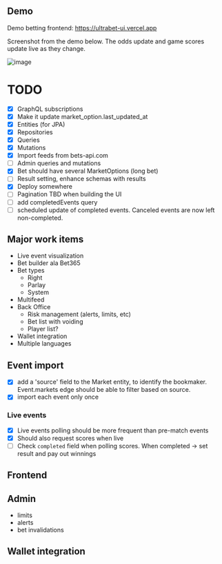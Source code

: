 ## Demo

Demo betting frontend: https://ultrabet-ui.vercel.app


Screenshot from the demo below. The odds update and game scores update live as they change. 

![image](https://github.com/anssip/ultrabet/assets/271711/2d4cf52c-5283-484e-87a3-08863f92bc73)


# TODO

- [x] GraphQL subscriptions
- [x] Make it update market_option.last_updated_at
- [x] Entities (for JPA)
- [x] Repositories
- [x] Queries
- [x] Mutations
- [x] Import feeds from bets-api.com
- [ ] Admin queries and mutations
- [x] Bet should have several MarketOptions (long bet)
- [ ] Result setting, enhance schemas with results
- [x] Deploy somewhere
- [ ] Pagination TBD when building the UI
- [ ] add completedEvents query
- [ ] scheduled update of completed events. Canceled events are now left non-completed.

## Major work items

- Live event visualization
- Bet builder ala Bet365
- Bet types
    - Right
    - Parlay
    - System
- Multifeed
- Back Office
    - Risk management (alerts, limits, etc)
    - Bet list with voiding
    - Player list?
- Wallet integration
- Multiple languages

## Event import

- [x] add a 'source' field to the Market entity, to identify the bookmaker. Event.markets edge should be able to filter
  based on source.
- [x] import each event only once

### Live events

- [x] Live events polling should be more frequent than pre-match events
- [x] Should also request scores when live
- [ ] Check `completed` field when polling scores. When completed -> set result and pay out winnings

## Frontend

## Admin

- limits
- alerts
- bet invalidations

## Wallet integration
